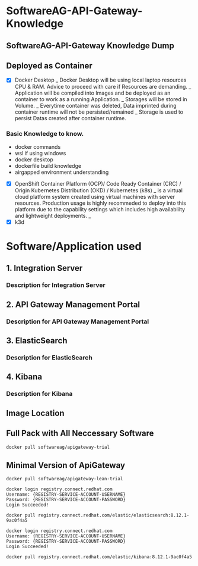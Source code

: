# SoftwareAG-API-Gateway-Knowledge

## SoftwareAG-API-Gateway Knowledge Dump
## Deployed as Container
- [x] Docker Desktop
      _ Docker Desktop will be using local laptop resources CPU & RAM. Advice to proceed with care if Resources are demanding.
      _ Application will be compiled into Images and be deployed as an container to work as a running Application.
      _ Storages will be stored in Volume.
      _ Everytime container was deleted, Data imprinted during container runtime will not be persisted/remained
      _ Storage is used to persist Datas created after container runtime.
### Basic Knowledge to know.
  + docker commands
  + wsl if using windows
  + docker desktop
  + dockerfile build knowledge
  + airgapped environment understanding
- [x] OpenShift Container Platform (OCP)/ Code Ready Container (CRC) / Origin Kubernetes Distribution (OKD) / Kubernetes (k8s)
  _ is a virtual cloud platform system created using virtual machines with server resources. Production usage is highly recommeded to deploy into this platform due to the capability settings which includes high availablilty and lightweight deployments.
  _
- [x] k3d

# Software/Application used
## 1. Integration Server
### Description for Integration Server
## 2. API Gateway Management Portal
### Description for API Gateway Management Portal
## 3. ElasticSearch
### Description for ElasticSearch
## 4. Kibana
### Description for Kibana


## Image Location
## Full Pack with All Neccessary Software
```
docker pull softwareag/apigateway-trial
```
## Minimal Version of ApiGateway
```
docker pull softwareag/apigateway-lean-trial
```
```
docker login registry.connect.redhat.com
Username: {REGISTRY-SERVICE-ACCOUNT-USERNAME}
Password: {REGISTRY-SERVICE-ACCOUNT-PASSWORD}
Login Succeeded!

docker pull registry.connect.redhat.com/elastic/elasticsearch:8.12.1-9ac0f4a5
```
```
docker login registry.connect.redhat.com
Username: {REGISTRY-SERVICE-ACCOUNT-USERNAME}
Password: {REGISTRY-SERVICE-ACCOUNT-PASSWORD}
Login Succeeded!

docker pull registry.connect.redhat.com/elastic/kibana:8.12.1-9ac0f4a5
```
